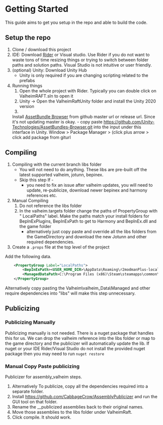 # Getting Started

This guide aims to get you setup in the repo and able to build the code.

## Setup the repo

1. Clone / download this project
2. IDE: Download [Rider](https://www.jetbrains.com/rider/) or Visual studio. Use
   Rider if you do not want to waste tons of time resizing things or trying to
   switch between folder paths and solution paths. Visual
   Studio is not intuitive or user friendly.
3. (optional) Unity: Download Unity Hub
    - Unity is only required if you are changing scripting related to the
      prefabs
4. Running things
    1. Open the whole project with Rider. Typically you can double click on
       ValheimRAFT.sln to open it
    2. Unity -> Open the ValheimRaftUnity folder and install the Unity 2020
       version
    3.
    Install [AssetBundle Browser](https://github.com/Unity-Technologies/AssetBundles-Browser)
    from github master url
    or release url. Since it's not updating master is okay.
        - copy
          paste https://github.com/Unity-Technologies/AssetBundles-Browser.git
          into the input under this interface
          in Unity. Window > Package Manager > (click plus arrow > click add
          package from giturl

## Compiling

1. Compiling with the current branch libs folder
    - You will not need to do anything. These libs are pre-built off the latest
      supported valheim, jotunn, bepinex.
    - Skip this step If -
        - you need to fix an issue after valheim updates, you will need to
          update, re-publicize, download newer bepinex
          and harmony references etc.
2. Manual Compiling
    1. Do not reference the libs folder
    2. In the valheim.targets folder change the paths of PropertyGroup with "
       LocalPaths" label. Make the paths match your install folders for
       BepInExPlugins, BepInExPath to get to Harmony and BepInEx.dll and the
       game folder
        - alternatively just copy paste and override all the libs folders from
          the GameDirectory and download the new Jotunn and other required
          dependencies.
3. Create a `.props` file at the top level of the project

Add the following data.

```xml
    <PropertyGroup Label="LocalPaths">
        <BepInExPath><USER_HOME_DIR>\AppData\Roaming\r2modmanPlus-local\Valheim\profiles\valheim_raft_debugging\BepInEx\core</BepInExPath>
        <ManagedDataPath>C:\Program Files (x86)\Steam\steamapps\common\Valheim\valheim_Data\Managed</ManagedDataPath>
    </PropertyGroup>
```

Alternatively copy pasting the Valheim\valheim_Data\Managed and other require
dependencies into "libs" will make this step unnecessary.

## Publicizing

### Publicizing Manually

Publicizing manually is not needed. There is a nuget package that handles this
for us. We can drop the valheim reference into the libs folder or map to the
game directory and the publicizer will automatically update the lib.
If nuget or your IDE Rider/Visual Studio do not install the provided nuget
package then you may need to run `nuget restore`

### Manual Copy Paste publicizing

Publicizer for assembly_valheim steps.

1. Alternatively To publicize, copy all the dependencies required into a
   separate folder.
2. Install https://github.com/CabbageCrow/AssemblyPublicizer and run the GUI
   tool on that folder.
3. Rename the __publicized assemblies back to their original names.
4. Move those assemblies to the libs folder under ValheimRaft.
5. Click compile. It should work.